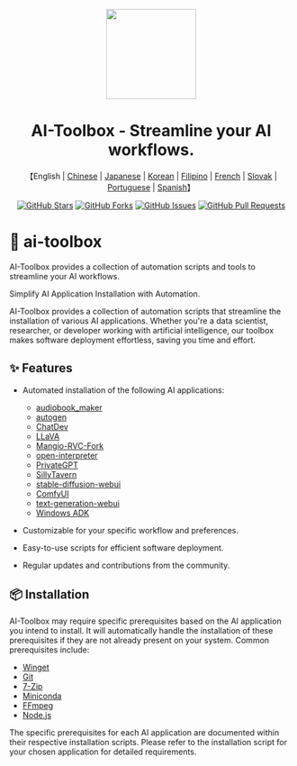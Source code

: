 <a name="readme-top"></a>

<div align="center">

<img height="160" src="https://i.imgur.com/Kq8vWym.png">

<h1 align="center">AI-Toolbox - Streamline your AI workflows.</h1>

<p align="center">
    【English | <a href="README-Chinese.md">Chinese</a> | <a href="README-Japanese.md">Japanese</a> | <a href="README-Korean.md">Korean</a> | <a href="README-Filipino.md">Filipino</a> | <a href="README-French.md">French</a> | <a href="README-Slovak.md">Slovak</a> | <a href="README-Portuguese.md">Portuguese</a> | <a href="README-Spanish.md">Spanish</a>】
  
[![GitHub Stars](https://img.shields.io/github/stars/deffcolony/AI-Toolbox.svg)](https://github.com/deffcolony/AI-Toolbox/stargazers)
[![GitHub Forks](https://img.shields.io/github/forks/deffcolony/AI-Toolbox.svg)](https://github.com/deffcolony/AI-Toolbox/network)
[![GitHub Issues](https://img.shields.io/github/issues/deffcolony/AI-Toolbox.svg)](https://github.com/deffcolony/AI-Toolbox/issues)
[![GitHub Pull Requests](https://img.shields.io/github/issues-pr/deffcolony/AI-Toolbox.svg)](https://github.com/deffcolony/AI-Toolbox/pulls)
</div>

# 🧰 ai-toolbox
AI-Toolbox provides a collection of automation scripts and tools to streamline your AI workflows.

Simplify AI Application Installation with Automation.

AI-Toolbox provides a collection of automation scripts that streamline the installation of various AI applications. Whether you're a data scientist, researcher, or developer working with artificial intelligence, our toolbox makes software deployment effortless, saving you time and effort.

## ✨ Features

- Automated installation of the following AI applications:
  * [audiobook_maker](https://github.com/JarodMica/audiobook_maker)
  * [autogen](https://github.com/microsoft/autogen)
  * [ChatDev](https://github.com/OpenBMB/ChatDev)
  * [LLaVA](https://github.com/haotian-liu/LLaVA)
  * [Mangio-RVC-Fork](https://github.com/Mangio621/Mangio-RVC-Fork)
  * [open-interpreter](https://github.com/KillianLucas/open-interpreter)
  * [PrivateGPT](https://github.com/imartinez/privateGPT)
  * [SillyTavern](https://github.com/SillyTavern/SillyTavern)
  * [stable-diffusion-webui](https://github.com/AUTOMATIC1111/stable-diffusion-webui)
  * [ComfyUI](https://github.com/comfyanonymous/ComfyUI)
  * [text-generation-webui](https://github.com/oobabooga/text-generation-webui)
  * [Windows ADK](https://learn.microsoft.com/en-us/windows-hardware/test/weg/understanding-the-windows-adk-tools)

- Customizable for your specific workflow and preferences.

- Easy-to-use scripts for efficient software deployment.

- Regular updates and contributions from the community.

## 📦 Installation

AI-Toolbox may require specific prerequisites based on the AI application you intend to install. It will automatically handle the installation of these prerequisites if they are not already present on your system. Common prerequisites include:

- [Winget](https://winget.dev/)
- [Git](https://git-scm.com/)
- [7-Zip](https://www.7-zip.org/)
- [Miniconda](https://docs.conda.io/projects/miniconda/en/latest/index.html)
- [FFmpeg](https://ffmpeg.org/)
- [Node.js](https://nodejs.org/en)

The specific prerequisites for each AI application are documented within their respective installation scripts. Please refer to the installation script for your chosen application for detailed requirements.
